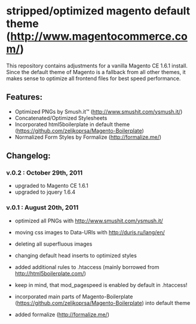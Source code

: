 #  stripped/optimized magento default theme (http://www.magentocommerce.com/)

This repository contains adjustments for a vanilla Magento CE 1.6.1 install.
Since the default theme of Magento is a fallback from all other themes, it makes sense to optimize all frontend files for best speed performance.

## Features:
* Optimized PNGs by Smush.it™ (http://www.smushit.com/ysmush.it/)
* Concatenated/Optimized Stylesheets
* Incorporated html5boilerplate in default theme (https://github.com/zeljkoprsa/Magento-Boilerplate)
* Normalized Form Styles by Formalize (http://formalize.me/)

## Changelog:

### v.0.2 : October 29th, 2011
* upgraded to Magento CE 1.6.1
* upgraded to jquery 1.6.4

### v.0.1 : August 20th, 2011
* optimized all PNGs with http://www.smushit.com/ysmush.it/
* moving css images to Data-URIs with http://duris.ru/lang/en/
* deleting all superfluous images
* changing default head inserts to optimized styles
* added additional rules to .htaccess (mainly borrowed from http://html5boilerplate.com/)
* keep in mind, that mod_pagespeed is enabled by default in .htaccess!

* incorporated main parts of Magento-Boilerplate (https://github.com/zeljkoprsa/Magento-Boilerplate) into default theme
* added formalize (http://formalize.me/)